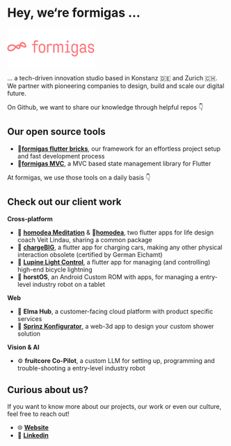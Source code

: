 # Hey, we‘re formigas …

<a href="https://formigas.io"><img src="./img/fmglogo_red.png" alt="Formigas Logo" width="200px"/></a>

… a tech-driven innovation studio based in Konstanz 🇩🇪 and Zurich 🇨🇭. We partner with pioneering companies to design, build and scale our digital future.



On Github, we want to share our knowledge through helpful repos 👇

## Our open source tools

- 🧱[**formigas flutter bricks**](https://github.com/formigas/formigas-flutter-bricks), our framework for an effortless project setup and fast development process
- 📱[**formigas MVC**](https://github.com/formigas/formigas-mvc), a MVC based state management library for Flutter

At formigas, we use those tools on a daily basis 👇

## **Check out our client work**

**Cross-platform**

- 🧘 [**homodea Meditation**](https://apps.apple.com/de/app/homodea-meditation/id1640042438) & 📱[**homodea**](https://apps.apple.com/de/app/homodea/id6473463334), two flutter apps for life design coach Veit Lindau, sharing a common package
- 🔋 [**chargeBIG**](https://apps.apple.com/de/app/chargebig/id1495948606), a flutter app for charging cars, making any other physical interaction obsolete (certified by German Eichamt)
- 🔦 [**Lupine Light Control**](https://apps.apple.com/de/app/lupine-light-control-3-0/id1582228436), a flutter app for managing (and controlling) high-end bicycle lightning
- 🤖 **horstOS**, an Android Custom ROM with apps, for managing a entry-level industry robot on a tablet

**Web**

- 🫧 **Elma Hub**, a customer-facing cloud platform with product specific services
- 🚿 [**Sprinz Konfigurator**,](https://www.sprinz.eu/index.php?Duschenwelt-3D-Duschenkonfigurator) a web-3d app to design your custom shower solution

**Vision & AI**

- ⚙️ **fruitcore Co-Pilot**, a custom LLM for setting up, programming and trouble-shooting a entry-level industry robot

## Curious about us?

If you want to know more about our projects, our work or even our culture, feel free to reach out!

- 🌐 [**Website**](https://formigas.io/)
- 🤝 [**Linkedin**](https://www.linkedin.com/company/formigas-gmbh/)
